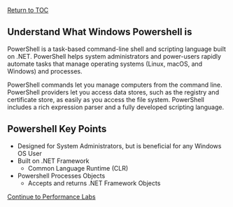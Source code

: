 <a href="https://github.com/CyberTrainingUSAF/Powershell_Training/blob/master/00-Table-of-Contents.md" > Return to TOC </a>

## Understand What Windows Powershell is

PowerShell is a task-based command-line shell and scripting language built on .NET. PowerShell helps system administrators and power-users rapidly automate tasks that manage operating systems (Linux, macOS, and Windows) and processes.

PowerShell commands let you manage computers from the command line. PowerShell providers let you access data stores, such as the registry and certificate store, as easily as you access the file system. PowerShell includes a rich expression parser and a fully developed scripting language.

## Powershell Key Points

- Designed for System Administrators, but is beneficial for any Windows OS User
- Built on .NET Framework
  - Common Language Runtime (CLR)
- Powershell Processes Objects 
  - Accepts and returns .NET Framework Objects
  
<a href="https://github.com/CyberTrainingUSAF/Powershell_Training/blob/master/01_Intro_to_Powershell/02_Perf_labs.md" >Continue to Performance Labs </a>
